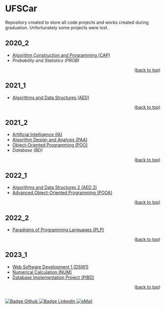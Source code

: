 # UFSCar

Repository created to store all code projects and works created during graduation. Unfortunately some projects were lost. 


## 2020_2

* [Algorithm Construction and Programming (CAP)](2020_2/CAP/)
* *Probability and Statistics (PROB)*
<p align="right">(<a href="#UFSCar">back to top</a>)</p>

## 2021_1

* [Algorithms and Data Structures (AED)](2021_1/AED/)
<p align="right">(<a href="#UFSCar">back to top</a>)</p>

## 2021_2

* [Artificial Intelligence (IA)](2021_2/IA/)
* [Algorithm Design and Analysis (PAA)](2021_2/PAA/)
* [Object-Oriented Programming (POO)](2021_2/POO/)
* *Database (BD)*
<p align="right">(<a href="#UFSCar">back to top</a>)</p>

## 2022_1

* [Algorithms and Data Structures 2 (AED 2)](2022_1/AED%202/)
* [Advanced Object-Oriented Programming (POOA)](2022_1/POOA/)
<p align="right">(<a href="#UFSCar">back to top</a>)</p>

## 2022_2

* [Paradigms of Programming Languages (PLP)](2022_2/AED%202/)
<p align="right">(<a href="#UFSCar">back to top</a>)</p>

## 2023_1

* [Web Software Development 1 (DSW1)]()
* [Numerical Calculation (NUM)](2023_1/NUM/)
* [Database Implementation Project (PIBD)](2022_1/POOA/)
<p align="right">(<a href="#UFSCar">back to top</a>)</p>


  ##

<div> 
    <a href="https://github.com/jorgeprj" target="_blank">
        <img src="https://img.shields.io/badge/-Github-000?logo=github&style=for-the-badge&logoColor=white" alt="Badge Github" />
    </a>
    <a href="https://www.linkedin.com/in/jorgeprj" target="_blank">
        <img src="https://img.shields.io/badge/-LinkedIn-0077B5?logo=linkedin&style=for-the-badge&logoColor=white" alt="Badge LinkedIn" />
    </a>
    <a href="mailto:jorgeprj2020@gmail.com-">
        <img alt="eMail" src="https://img.shields.io/badge/jorgeprj2020@gmail.com-D14836?style=for-the-badge&logo=gmail&logoColor=white" />
    </a>
</p>

